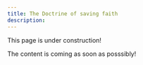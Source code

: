 ```yaml
---
title: The Doctrine of saving faith
description: 
---
```


This page is under construction!

The content is coming as soon as posssibly!
